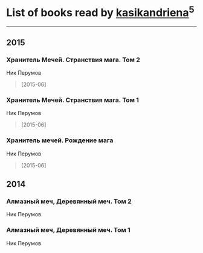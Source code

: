 # List of books read by [kasikandriena](http://vk.com/id152488954)<sup>5</sup>
---

## 2015

### Хранитель Мечей. Странствия мага. Том 2
Ник Перумов
> [2015-06] 


### Хранитель Мечей. Странствия мага. Том 1
Ник Перумов
> [2015-06] 


### Хранитель мечей. Рождение мага
Ник Перумов
> [2015-06] 



## 2014

### Алмазный меч, Деревянный меч. Том 2
Ник Перумов


### Алмазный меч, Деревянный меч. Том 1
Ник Перумов



